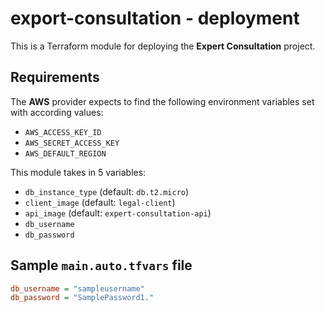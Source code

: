 # export-consultation - deployment

This is a Terraform module for deploying the **Expert Consultation** project.

## Requirements

The **AWS** provider expects to find the following environment variables set with according values:

- `AWS_ACCESS_KEY_ID`
- `AWS_SECRET_ACCESS_KEY`
- `AWS_DEFAULT_REGION`

This module takes in 5 variables:

- `db_instance_type` (default: `db.t2.micro`)
- `client_image` (default: `legal-client`)
- `api_image` (default: `expert-consultation-api`)
- `db_username`
- `db_password`

## Sample `main.auto.tfvars` file

```ini
db_username = "sampleusername"
db_password = "SamplePassword1."
```
